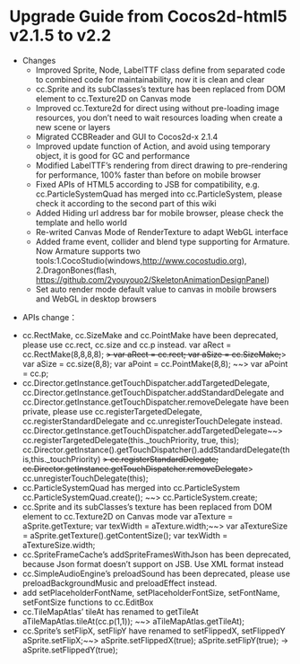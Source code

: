 Upgrade Guide from Cocos2d-html5 v2.1.5 to v2.2
===============================================

-   Changes
    -   Improved Sprite, Node, LabelTTF class define from separated code to combined code for maintainability, now it is clean and clear
    -   cc.Sprite and its subClasses’s texture has been replaced from DOM element to cc.Texture2D on Canvas mode
    -   Improved cc.Texture2d for direct using without pre-loading image resources, you don’t need to wait resources loading when create a new scene or layers
    -   Migrated CCBReader and GUI to Cocos2d-x 2.1.4
    -   Improved update function of Action, and avoid using temporary object, it is good for GC and performance
    -   Modified LabelTTF’s rendering from direct drawing to pre-rendering for performance, 100% faster than before on mobile browser
    -   Fixed APIs of HTML5 according to JSB for compatibility, e.g. cc.ParticleSystemQuad has merged into cc.ParticleSystem, please check it according to the second part of this wiki
    -   Added Hiding url address bar for mobile browser, please check the template and hello world
    -   Re-writed Canvas Mode of RenderTexture to adapt WebGL interface
    -   Added frame event, collider and blend type supporting for Armature. Now Armature supports two tools:1.CocoStudio(windows,http://www.cocostudio.org), 2.DragonBones(flash, https://github.com/2youyouo2/SkeletonAnimationDesignPanel)
    -   Set auto render mode default value to canvas in mobile browsers and WebGL in desktop browsers

* APIs change：
- cc.RectMake, cc.SizeMake and cc.PointMake have been deprecated, please use cc.rect, cc.size and cc.p instead.
var aRect = cc.RectMake(8,8,8,8); ~~\> var aRect = cc.rect;
var aSize = cc.SizeMake;~~\> var aSize = cc.size(8,8);
var aPoint = cc.PointMake(8,8); ~~\> var aPoint = cc.p;
- cc.Director.getInstance.getTouchDispatcher.addTargetedDelegate, cc.Director.getInstance.getTouchDispatcher.addStandardDelegate
 and cc.Director.getInstance.getTouchDispatcher.removeDelegate have been private, please use cc.registerTargetedDelegate, cc.registerStandardDelegate and cc.unregisterTouchDelegate instead.
 cc.Director.getInstance.getTouchDispatcher.addTargetedDelegate~~\> cc.registerTargetedDelegate(this.\_touchPriority, true, this);
 cc.Director.getInstance().getTouchDispatcher().addStandardDelegate(this,this.\_touchPriority) ~~\> cc.registerStandardDelegate;
 cc.Director.getInstance.getTouchDispatcher.removeDelegate~~\> cc.unregisterTouchDelegate(this);
- cc.ParticleSystemQuad has merged into cc.ParticleSystem
cc.ParticleSystemQuad.create(); ~~\> cc.ParticleSystem.create;
- cc.Sprite and its subClasses’s texture has been replaced from DOM element to cc.Texture2D on Canvas mode
 var aTexture = aSprite.getTexture; var texWidth = aTexture.width;~~\> var aTextureSize = aSprite.getTexture().getContentSize(); var texWidth = aTextureSize.width;
- cc.SpriteFrameCache’s addSpriteFramesWithJson has been deprecated, because Json format doesn’t support on JSB. Use XML format instead
- cc.SimpleAudioEngine’s preloadSound has been deprecated, please use preloadBackgroundMusic and preloadEffect instead.
- add setPlaceholderFontName, setPlaceholderFontSize, setFontName, setFontSize functions to cc.EditBox
- cc.TileMapAtlas’ tileAt has renamed to getTileAt
 aTileMapAtlas.tileAt(cc.p(1,1)); ~~\> aTileMapAtlas.getTileAt);
- cc.Sprite’s setFlipX, setFlipY have renamed to setFlippedX, setFlippedY
 aSprite.setFlipX;~~\> aSprite.setFlippedX(true);
 aSprite.setFlipY(true); -\> aSprite.setFlippedY(true);
